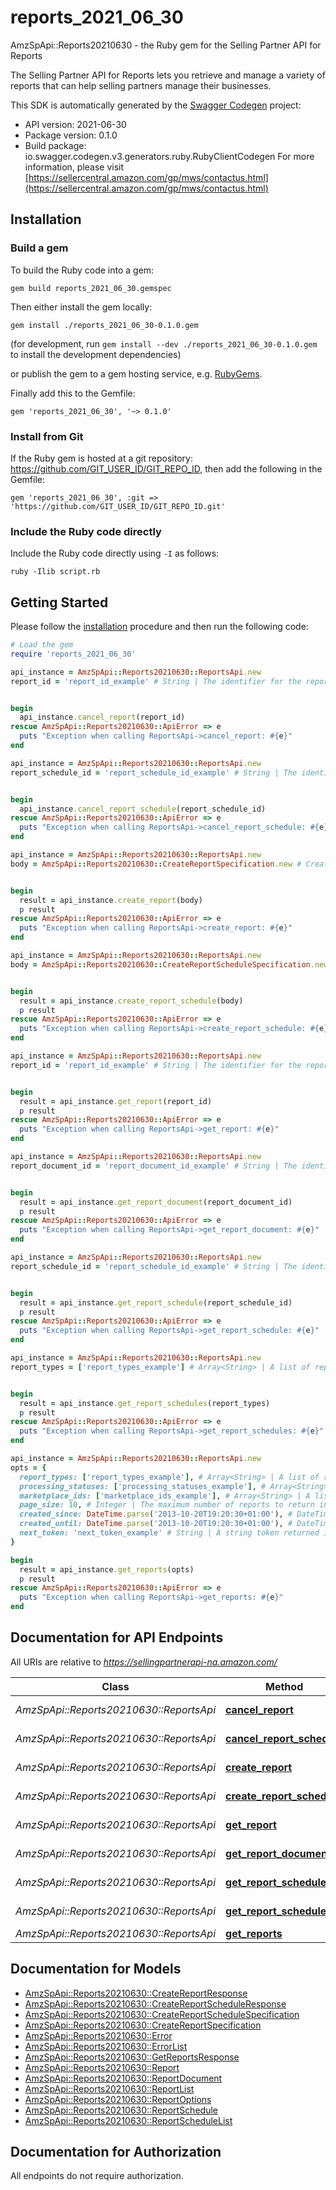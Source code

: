# reports_2021_06_30

AmzSpApi::Reports20210630 - the Ruby gem for the Selling Partner API for Reports

The Selling Partner API for Reports lets you retrieve and manage a variety of reports that can help selling partners manage their businesses.

This SDK is automatically generated by the [Swagger Codegen](https://github.com/swagger-api/swagger-codegen) project:

- API version: 2021-06-30
- Package version: 0.1.0
- Build package: io.swagger.codegen.v3.generators.ruby.RubyClientCodegen
For more information, please visit [https://sellercentral.amazon.com/gp/mws/contactus.html](https://sellercentral.amazon.com/gp/mws/contactus.html)

## Installation

### Build a gem

To build the Ruby code into a gem:

```shell
gem build reports_2021_06_30.gemspec
```

Then either install the gem locally:

```shell
gem install ./reports_2021_06_30-0.1.0.gem
```
(for development, run `gem install --dev ./reports_2021_06_30-0.1.0.gem` to install the development dependencies)

or publish the gem to a gem hosting service, e.g. [RubyGems](https://rubygems.org/).

Finally add this to the Gemfile:

    gem 'reports_2021_06_30', '~> 0.1.0'

### Install from Git

If the Ruby gem is hosted at a git repository: https://github.com/GIT_USER_ID/GIT_REPO_ID, then add the following in the Gemfile:

    gem 'reports_2021_06_30', :git => 'https://github.com/GIT_USER_ID/GIT_REPO_ID.git'

### Include the Ruby code directly

Include the Ruby code directly using `-I` as follows:

```shell
ruby -Ilib script.rb
```

## Getting Started

Please follow the [installation](#installation) procedure and then run the following code:
```ruby
# Load the gem
require 'reports_2021_06_30'

api_instance = AmzSpApi::Reports20210630::ReportsApi.new
report_id = 'report_id_example' # String | The identifier for the report. This identifier is unique only in combination with a seller ID.


begin
  api_instance.cancel_report(report_id)
rescue AmzSpApi::Reports20210630::ApiError => e
  puts "Exception when calling ReportsApi->cancel_report: #{e}"
end

api_instance = AmzSpApi::Reports20210630::ReportsApi.new
report_schedule_id = 'report_schedule_id_example' # String | The identifier for the report schedule. This identifier is unique only in combination with a seller ID.


begin
  api_instance.cancel_report_schedule(report_schedule_id)
rescue AmzSpApi::Reports20210630::ApiError => e
  puts "Exception when calling ReportsApi->cancel_report_schedule: #{e}"
end

api_instance = AmzSpApi::Reports20210630::ReportsApi.new
body = AmzSpApi::Reports20210630::CreateReportSpecification.new # CreateReportSpecification | Information required to create the report.


begin
  result = api_instance.create_report(body)
  p result
rescue AmzSpApi::Reports20210630::ApiError => e
  puts "Exception when calling ReportsApi->create_report: #{e}"
end

api_instance = AmzSpApi::Reports20210630::ReportsApi.new
body = AmzSpApi::Reports20210630::CreateReportScheduleSpecification.new # CreateReportScheduleSpecification | Information required to create the report schedule.


begin
  result = api_instance.create_report_schedule(body)
  p result
rescue AmzSpApi::Reports20210630::ApiError => e
  puts "Exception when calling ReportsApi->create_report_schedule: #{e}"
end

api_instance = AmzSpApi::Reports20210630::ReportsApi.new
report_id = 'report_id_example' # String | The identifier for the report. This identifier is unique only in combination with a seller ID.


begin
  result = api_instance.get_report(report_id)
  p result
rescue AmzSpApi::Reports20210630::ApiError => e
  puts "Exception when calling ReportsApi->get_report: #{e}"
end

api_instance = AmzSpApi::Reports20210630::ReportsApi.new
report_document_id = 'report_document_id_example' # String | The identifier for the report document.


begin
  result = api_instance.get_report_document(report_document_id)
  p result
rescue AmzSpApi::Reports20210630::ApiError => e
  puts "Exception when calling ReportsApi->get_report_document: #{e}"
end

api_instance = AmzSpApi::Reports20210630::ReportsApi.new
report_schedule_id = 'report_schedule_id_example' # String | The identifier for the report schedule. This identifier is unique only in combination with a seller ID.


begin
  result = api_instance.get_report_schedule(report_schedule_id)
  p result
rescue AmzSpApi::Reports20210630::ApiError => e
  puts "Exception when calling ReportsApi->get_report_schedule: #{e}"
end

api_instance = AmzSpApi::Reports20210630::ReportsApi.new
report_types = ['report_types_example'] # Array<String> | A list of report types used to filter report schedules. Refer to [Report Type Values](https://developer-docs.amazon.com/sp-api/docs/report-type-values) for more information.


begin
  result = api_instance.get_report_schedules(report_types)
  p result
rescue AmzSpApi::Reports20210630::ApiError => e
  puts "Exception when calling ReportsApi->get_report_schedules: #{e}"
end

api_instance = AmzSpApi::Reports20210630::ReportsApi.new
opts = { 
  report_types: ['report_types_example'], # Array<String> | A list of report types used to filter reports. Refer to [Report Type Values](https://developer-docs.amazon.com/sp-api/docs/report-type-values) for more information. When reportTypes is provided, the other filter parameters (processingStatuses, marketplaceIds, createdSince, createdUntil) and pageSize may also be provided. Either reportTypes or nextToken is required.
  processing_statuses: ['processing_statuses_example'], # Array<String> | A list of processing statuses used to filter reports.
  marketplace_ids: ['marketplace_ids_example'], # Array<String> | A list of marketplace identifiers used to filter reports. The reports returned will match at least one of the marketplaces that you specify.
  page_size: 10, # Integer | The maximum number of reports to return in a single call.
  created_since: DateTime.parse('2013-10-20T19:20:30+01:00'), # DateTime | The earliest report creation date and time for reports to include in the response, in <a href='https://developer-docs.amazon.com/sp-api/docs/iso-8601'>ISO 8601</a> date time format. The default is 90 days ago. Reports are retained for a maximum of 90 days.
  created_until: DateTime.parse('2013-10-20T19:20:30+01:00'), # DateTime | The latest report creation date and time for reports to include in the response, in <a href='https://developer-docs.amazon.com/sp-api/docs/iso-8601'>ISO 8601</a> date time format. The default is now.
  next_token: 'next_token_example' # String | A string token returned in the response to your previous request. `nextToken` is returned when the number of results exceeds the specified `pageSize` value. To get the next page of results, call the `getReports` operation and include this token as the only parameter. Specifying `nextToken` with any other parameters will cause the request to fail.
}

begin
  result = api_instance.get_reports(opts)
  p result
rescue AmzSpApi::Reports20210630::ApiError => e
  puts "Exception when calling ReportsApi->get_reports: #{e}"
end
```

## Documentation for API Endpoints

All URIs are relative to *https://sellingpartnerapi-na.amazon.com/*

Class | Method | HTTP request | Description
------------ | ------------- | ------------- | -------------
*AmzSpApi::Reports20210630::ReportsApi* | [**cancel_report**](docs/ReportsApi.md#cancel_report) | **DELETE** /reports/2021-06-30/reports/{reportId} | 
*AmzSpApi::Reports20210630::ReportsApi* | [**cancel_report_schedule**](docs/ReportsApi.md#cancel_report_schedule) | **DELETE** /reports/2021-06-30/schedules/{reportScheduleId} | 
*AmzSpApi::Reports20210630::ReportsApi* | [**create_report**](docs/ReportsApi.md#create_report) | **POST** /reports/2021-06-30/reports | 
*AmzSpApi::Reports20210630::ReportsApi* | [**create_report_schedule**](docs/ReportsApi.md#create_report_schedule) | **POST** /reports/2021-06-30/schedules | 
*AmzSpApi::Reports20210630::ReportsApi* | [**get_report**](docs/ReportsApi.md#get_report) | **GET** /reports/2021-06-30/reports/{reportId} | 
*AmzSpApi::Reports20210630::ReportsApi* | [**get_report_document**](docs/ReportsApi.md#get_report_document) | **GET** /reports/2021-06-30/documents/{reportDocumentId} | 
*AmzSpApi::Reports20210630::ReportsApi* | [**get_report_schedule**](docs/ReportsApi.md#get_report_schedule) | **GET** /reports/2021-06-30/schedules/{reportScheduleId} | 
*AmzSpApi::Reports20210630::ReportsApi* | [**get_report_schedules**](docs/ReportsApi.md#get_report_schedules) | **GET** /reports/2021-06-30/schedules | 
*AmzSpApi::Reports20210630::ReportsApi* | [**get_reports**](docs/ReportsApi.md#get_reports) | **GET** /reports/2021-06-30/reports | 

## Documentation for Models

 - [AmzSpApi::Reports20210630::CreateReportResponse](docs/CreateReportResponse.md)
 - [AmzSpApi::Reports20210630::CreateReportScheduleResponse](docs/CreateReportScheduleResponse.md)
 - [AmzSpApi::Reports20210630::CreateReportScheduleSpecification](docs/CreateReportScheduleSpecification.md)
 - [AmzSpApi::Reports20210630::CreateReportSpecification](docs/CreateReportSpecification.md)
 - [AmzSpApi::Reports20210630::Error](docs/Error.md)
 - [AmzSpApi::Reports20210630::ErrorList](docs/ErrorList.md)
 - [AmzSpApi::Reports20210630::GetReportsResponse](docs/GetReportsResponse.md)
 - [AmzSpApi::Reports20210630::Report](docs/Report.md)
 - [AmzSpApi::Reports20210630::ReportDocument](docs/ReportDocument.md)
 - [AmzSpApi::Reports20210630::ReportList](docs/ReportList.md)
 - [AmzSpApi::Reports20210630::ReportOptions](docs/ReportOptions.md)
 - [AmzSpApi::Reports20210630::ReportSchedule](docs/ReportSchedule.md)
 - [AmzSpApi::Reports20210630::ReportScheduleList](docs/ReportScheduleList.md)

## Documentation for Authorization

 All endpoints do not require authorization.

